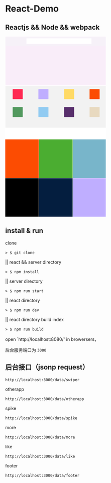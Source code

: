 # React-Demo

## Reactjs && Node && webpack

![Mou icon](./cocoon.png)

## install & run

clone

```
> $ git clone 
```

|| react && server directory 

```
> $ npm install
```

|| server directory 

```
> $ npm run start
```

|| react directory 

```
> $ npm run dev
```

|| react directory build index

```
> $ npm run build
```

open `http://localhost:8080/' in browersers，

后台服务端口为 `3000`

## 后台接口（jsonp request）


```
http://localhost:3000/data/swiper
```

otherapp

```
http://localhost:3000/data/otherapp
```

spike
```
http://localhost:3000/data/spike
```

more
```
http://localhost:3000/data/more
```

like
```
http://localhost:3000/data/like
```


footer
```
http://localhost:3000/data/footer
```

